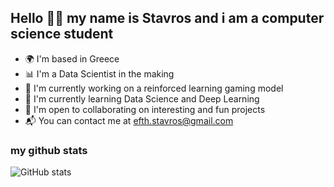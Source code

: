## Hello 👋🏻 my name is Stavros and i am a computer science student

- 🌍 I'm based in Greece
- 📊 I'm a Data Scientist in the making
- 🦾 I'm currently working on a reinforced learning gaming model
- 🧠 I'm currently learning Data Science and Deep Learning
- 👾 I'm open to collaborating on interesting and fun projects
- 📬 You can contact me at efth.stavros@gmail.com

### my github stats
![GitHub stats](https://github-readme-stats.vercel.app/api?username=ArcaneIrvine&show_icons=true&theme=tokyonight&hide=contribs)
